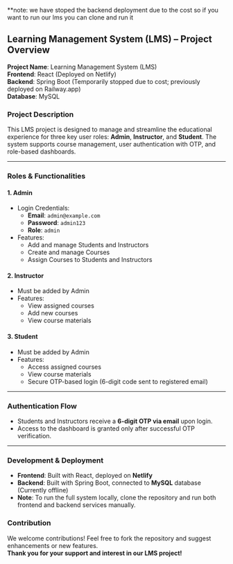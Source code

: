 **note: we have stoped the backend deployment due to the cost so if you want to run our lms you can clone and run it 

## Learning Management System (LMS) – Project Overview

**Project Name**: Learning Management System (LMS)  
**Frontend**: React (Deployed on Netlify)  
**Backend**: Spring Boot (Temporarily stopped due to cost; previously deployed on Railway.app)  
**Database**: MySQL

### Project Description
This LMS project is designed to manage and streamline the educational experience for three key user roles: **Admin**, **Instructor**, and **Student**. The system supports course management, user authentication with OTP, and role-based dashboards.

---

### Roles & Functionalities

#### 1. **Admin**
- Login Credentials:  
  - **Email**: `admin@example.com`  
  - **Password**: `admin123`  
  - **Role**: `admin`
- Features:
  - Add and manage Students and Instructors
  - Create and manage Courses
  - Assign Courses to Students and Instructors

#### 2. **Instructor**
- Must be added by Admin
- Features:
  - View assigned courses
  - Add new courses
  - View course materials

#### 3. **Student**
- Must be added by Admin
- Features:
  - Access assigned courses
  - View course materials
  - Secure OTP-based login (6-digit code sent to registered email)

---

### Authentication Flow
- Students and Instructors receive a **6-digit OTP via email** upon login.
- Access to the dashboard is granted only after successful OTP verification.

---

### Development & Deployment
- **Frontend**: Built with React, deployed on **Netlify**
- **Backend**: Built with Spring Boot, connected to **MySQL** database (Currently offline)
- **Note**: To run the full system locally, clone the repository and run both frontend and backend services manually.

### Contribution
We welcome contributions! Feel free to fork the repository and suggest enhancements or new features.  
**Thank you for your support and interest in our LMS project!**
